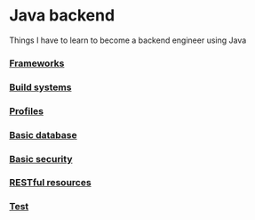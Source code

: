 # Java backend
Things I have to learn to become a backend engineer using Java

### [Frameworks](frameworks.md)

### [Build systems](build_systems.md)

### [Profiles](profiles.md)

### [Basic database](database.md)

### [Basic security](security.md)

### [RESTful resources](rest.md)


### [Test](test.md)

